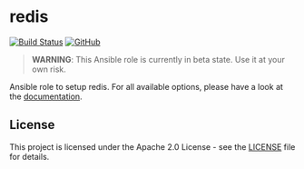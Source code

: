 # redis

[![Build Status](https://drone.owncloud.com/api/badges/owncloud-ansible/redis/status.svg)](https://drone.owncloud.com/owncloud-ansible/redis)
[![GitHub](https://img.shields.io/github/license/owncloud-ansible/redis)](https://github.com/owncloud-ansible/redis/blob/master/LICENSE)

> **WARNING**: This Ansible role is currently in beta state. Use it at your own risk.

Ansible role to setup redis. For all available options, please have a look at the [documentation](https://owncloud-ansible.github.io/role/redis/).

## License

This project is licensed under the Apache 2.0 License - see the [LICENSE](LICENSE) file for details.
